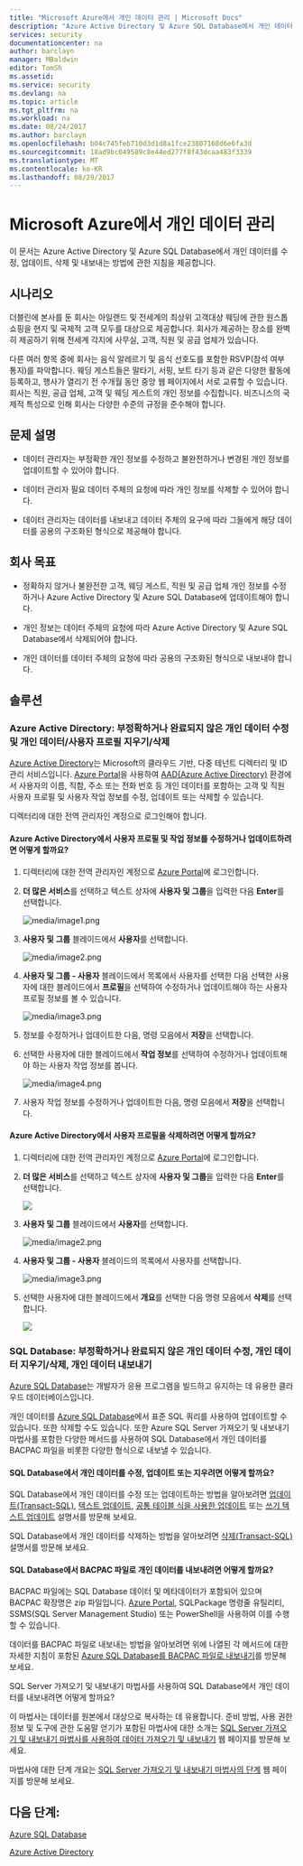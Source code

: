 ```yaml
---
title: "Microsoft Azure에서 개인 데이터 관리 | Microsoft Docs"
description: "Azure Active Directory 및 Azure SQL Database에서 개인 데이터를 수정, 업데이트, 삭제 및 내보내는 방법에 관한 지침"
services: security
documentationcenter: na
author: barclayn
manager: MBaldwin
editor: TomSh
ms.assetid: 
ms.service: security
ms.devlang: na
ms.topic: article
ms.tgt_pltfrm: na
ms.workload: na
ms.date: 08/24/2017
ms.author: barclayn
ms.openlocfilehash: b04c745feb710d3d1d8a1fce23807168d6e6fa3d
ms.sourcegitcommit: 18ad9bc049589c8e44ed277f8f43dcaa483f3339
ms.translationtype: MT
ms.contentlocale: ko-KR
ms.lasthandoff: 08/29/2017
---
```

# <a name="manage-personal-data-in-microsoft-azure"></a>Microsoft Azure에서 개인 데이터 관리

이 문서는 Azure Active Directory 및 Azure SQL Database에서 개인 데이터를 수정, 업데이트, 삭제 및 내보내는 방법에 관한 지침을 제공합니다.

## <a name="scenario"></a>시나리오

더블린에 본사를 둔 회사는 아일랜드 및 전세계의 최상위 고객대상 웨딩에 관한 원스톱 쇼핑을 현지 및 국제적 고객 모두를 대상으로 제공합니다. 회사가 제공하는 장소를 완벽히 제공하기 위해 전세계 각지에 사무실, 고객, 직원 및 공급 업체가 있습니다.

다른 여러 항목 중에 회사는 음식 알레르기 및 음식 선호도를 포함한 RSVP(참석 여부 통지)를 파악합니다. 웨딩 게스트들은 말타기, 서핑, 보트 타기 등과 같은 다양한 활동에 등록하고, 행사가 열리기 전 수개월 동안 중앙 웹 페이지에서 서로 교류할 수 있습니다. 회사는 직원, 공급 업체, 고객 및 웨딩 게스트의 개인 정보를 수집합니다. 비즈니스의 국제적 특성으로 인해 회사는 다양한 수준의 규정을 준수해야 합니다.

## <a name="problem-statement"></a>문제 설명

- 데이터 관리자는 부정확한 개인 정보를 수정하고 불완전하거나 변경된 개인 정보를 업데이트할 수 있어야 합니다.

- 데이터 관리자 필요 데이터 주체의 요청에 따라 개인 정보를 삭제할 수 있어야 합니다.

- 데이터 관리자는 데이터를 내보내고 데이터 주체의 요구에 따라 그들에게 해당 데이터를 공용의 구조화된 형식으로 제공해야 합니다.

## <a name="company-goals"></a>회사 목표

- 정확하지 않거나 불완전한 고객, 웨딩 게스트, 직원 및 공급 업체 개인 정보를 수정하거나 Azure Active Directory 및 Azure SQL Database에 업데이트해야 합니다.

- 개인 정보는 데이터 주체의 요청에 따라 Azure Active Directory 및 Azure SQL Database에서 삭제되어야 합니다.

- 개인 데이터를 데이터 주체의 요청에 따라 공용의 구조화된 형식으로 내보내야 합니다.

## <a name="solutions"></a>솔루션

### <a name="azure-active-directory-rectifycorrect-inaccurate-or-incomplete-personal-data-and-erasedelete-personal-datauser-profiles"></a>Azure Active Directory: 부정확하거나 완료되지 않은 개인 데이터 수정 및 개인 데이터/사용자 프로필 지우기/삭제

[Azure Active Directory](https://azure.microsoft.com/services/active-directory/)는 Microsoft의 클라우드 기반, 다중 테넌트 디렉터리 및 ID 관리 서비스입니다.
[Azure Portal](https://portal.azure.com/)을 사용하여 [AAD(Azure Active Directory)](https://azure.microsoft.com/services/active-directory/) 환경에서 사용자의 이름, 직함, 주소 또는 전화 번호 등 개인 데이터를 포함하는 고객 및 직원 사용자 프로필 및 사용자 작업 정보를 수정, 업데이트 또는 삭제할 수 있습니다.

디렉터리에 대한 전역 관리자인 계정으로 로그인해야 합니다.

#### <a name="how-do-i-correct-or-update-user-profile-and-work-information-in-azure-active-directory"></a>Azure Active Directory에서 사용자 프로필 및 작업 정보를 수정하거나 업데이트하려면 어떻게 할까요?

1. 디렉터리에 대한 전역 관리자인 계정으로 [Azure Portal](https://portal.azure.com)에 로그인합니다.

2. **더 많은 서비스**를 선택하고 텍스트 상자에 **사용자 및 그룹**을 입력한 다음 **Enter**를 선택합니다.

    ![media/image1.png](media/manage-personal-data-azure/image001.png)

3. **사용자 및 그룹** 블레이드에서 **사용자**를 선택합니다.

    ![media/image2.png](media/manage-personal-data-azure/image003.png)

4. **사용자 및 그룹 - 사용자** 블레이드에서 목록에서 사용자를 선택한 다음 선택한 사용자에 대한 블레이드에서 **프로필**을 선택하여 수정하거나 업데이트해야 하는 사용자 프로필 정보를 볼 수 있습니다.

    ![media/image3.png](media/manage-personal-data-azure/image005.png)

5. 정보를 수정하거나 업데이트한 다음, 명령 모음에서 **저장**을 선택합니다.

6.  선택한 사용자에 대한 블레이드에서 **작업 정보**를 선택하여 수정하거나 업데이트해야 하는 사용자 작업 정보를 봅니다.

    ![media/image4.png](media/manage-personal-data-azure/image007.png)

7. 사용자 작업 정보를 수정하거나 업데이트한 다음, 명령 모음에서 **저장**을 선택합니다.

#### <a name="how-do-i-delete-a-user-profile-in-azure-active-directory"></a>Azure Active Directory에서 사용자 프로필을 삭제하려면 어떻게 할까요?

1. 디렉터리에 대한 전역 관리자인 계정으로 [Azure Portal](https://portal.azure.com)에 로그인합니다.

2. **더 많은 서비스**를 선택하고 텍스트 상자에 **사용자 및 그룹**을 입력한 다음 **Enter**를 선택합니다.

    ![](media/manage-personal-data-azure/image001.png)

3. **사용자 및 그룹** 블레이드에서 **사용자**를 선택합니다.

    ![media/image2.png](media/manage-personal-data-azure/image003.png)

4. **사용자 및 그룹 - 사용자** 블레이드의 목록에서 사용자를 선택합니다.

    ![media/image3.png](media/manage-personal-data-azure/image007.png)

5. 선택한 사용자에 대한 블레이드에서 **개요**를 선택한 다음 명령 모음에서 **삭제**를 선택합니다.

    ![](media/manage-personal-data-azure/image013.png)

### <a name="sql-database-rectifycorrect-inaccurate-or-incomplete-personal-data-erasedelete-personal-data-export-personal-data"></a>SQL Database: 부정확하거나 완료되지 않은 개인 데이터 수정, 개인 데이터 지우기/삭제, 개인 데이터 내보내기 

[Azure SQL Database](https://azure.microsoft.com/services/sql-database/?v=16.50)는 개발자가 응용 프로그램을 빌드하고 유지하는 데 유용한 클라우드 데이터베이스입니다.

개인 데이터를 [Azure SQL Database](https://azure.microsoft.com/services/sql-database/?v=16.50)에서 표준 SQL 쿼리를 사용하여 업데이트할 수 있습니다. 또한 삭제할 수도 있습니다. 또한 Azure SQL Server 가져오기 및 내보내기 마법사를 포함한 다양한 메서드를 사용하여 SQL Database에서 개인 데이터를 BACPAC 파일을 비롯한 다양한 형식으로 내보낼 수 있습니다.

#### <a name="how-do-i-correct-update-or-erase-personal-data-in-sql-database"></a>SQL Database에서 개인 데이터를 수정, 업데이트 또는 지우려면 어떻게 할까요?

SQL Database에서 개인 데이터를 수정 또는 업데이트하는 방법을 알아보려면 [업데이트(Transact-SQL)](https://docs.microsoft.com/sql/t-sql/queries/update-transact-sql), [텍스트 업데이트](https://docs.microsoft.com/sql/t-sql/queries/updatetext-transact-sql), [공통 테이블 식을 사용한 업데이트](https://docs.microsoft.com/sql/t-sql/queries/with-common-table-expression-transact-sql) 또는 [쓰기 텍스트 업데이트](https://docs.microsoft.com/sql/t-sql/queries/writetext-transact-sql) 설명서를 방문해 보세요.

SQL Database에서 개인 데이터를 삭제하는 방법을 알아보려면 [삭제(Transact-SQL)](https://docs.microsoft.com/sql/t-sql/statements/delete-transact-sql) 설명서를 방문해 보세요.

#### <a name="how-do-i-export-personal-data-to-a-bacpac-file-in-sql-database"></a>SQL Database에서 BACPAC 파일로 개인 데이터를 내보내려면 어떻게 할까요?

BACPAC 파일에는 SQL Database 데이터 및 메타데이터가 포함되어 있으며 BACPAC 확장명은 zip 파일입니다. [Azure Portal](https://portal.azure.com/), SQLPackage 명령줄 유틸리티, SSMS(SQL Server Management Studio) 또는 PowerShell을 사용하여 이를 수행할 수 있습니다.

데이터를 BACPAC 파일로 내보내는 방법을 알아보려면 위에 나열된 각 메서드에 대한 자세한 지침이 포함된 [Azure SQL Database를 BACPAC 파일로 내보내기](https://docs.microsoft.com/azure/sql-database/sql-database-export)를 방문해 보세요.

SQL Server 가져오기 및 내보내기 마법사를 사용하여 SQL Database에서 개인 데이터를 내보내려면 어떻게 할까요?

이 마법사는 데이터를 원본에서 대상으로 복사하는 데 유용합니다. 준비 방법, 사용 권한 정보 및 도구에 관한 도움말 얻기가 포함된 마법사에 대한 소개는 [SQL Server 가져오기 및 내보내기 마법사를 사용하여 데이터 가져오기 및 내보내기](https://docs.microsoft.com/sql/integration-services/import-export-data/import-and-export-data-with-the-sql-server-import-and-export-wizard) 웹 페이지를 방문해 보세요.

마법사에 대한 단계 개요는 [SQL Server 가져오기 및 내보내기 마법사의 단계](https://docs.microsoft.com/sql/integration-services/import-export-data/steps-in-the-sql-server-import-and-export-wizard) 웹 페이지를 방문해 보세요.

## <a name="next-steps"></a>다음 단계:

[Azure SQL Database](https://azure.microsoft.com/services/sql-database/?v=16.50) 

[Azure Active Directory](https://azure.microsoft.com/services/active-directory/)

